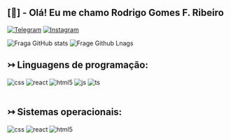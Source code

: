 ## [🎩] - Olá! Eu me chamo Rodrigo Gomes F. Ribeiro

[![Telegram](https://img.shields.io/badge/Telegram-2CA5E0?style=for-the-badge&logo=telegram&logoColor=white)](https://t.me/+5534998912853)
[![Instagram](https://img.shields.io/badge/Instagram-E4405F?style=for-the-badge&logo=instagram&logoColor=white)](https://instagram.com/rd.host)

![Fraga GitHub stats](https://github-readme-stats.vercel.app/api?username=RdBl4ckR34p3r&show_icons=true&theme=dracula&count_private=true) 
![Frage Github Lnags](https://github-readme-stats.vercel.app/api/top-langs/?username=RdBl4ckR34p3r&theme=dracula)

## ↣ Linguagens de programação:

<div style="display: inline_block">

  <img align="center" alt="css" src="https://img.shields.io/badge/CSS-239120?&style=for-the-badge&logo=css3&logoColor=white" />
    <img align="center" alt="react" src="https://img.shields.io/badge/JavaScript-F7DF1E?style=for-the-badge&logo=javascript&logoColor=black" />
  <img align="center" alt="html5" src="https://img.shields.io/badge/Python-14354C?style=for-the-badge&logo=python&logoColor=white" />
  <img align="center" alt="js" src="https://img.shields.io/badge/HTML5-E34F26?style=for-the-badge&logo=html5&logoColor=white" />
  <img align="center" alt="ts" src="https://img.shields.io/badge/MySQL-00000F?style=for-the-badge&logo=mysql&logoColor=white" />
</div><br/>

## ↣ Sistemas operacionais:

<div style="display: inline_block">

  <img align="center" alt="css" src="https://img.shields.io/badge/Windows-0078D6?style=for-the-badge&logo=windows&logoColor=white" />
  <img align="center" alt="react" src="https://img.shields.io/badge/Android-3DDC84?style=for-the-badge&logo=android&logoColor=white" />
  <img align="center" alt="html5" src="https://img.shields.io/badge/Linux-FCC624?style=for-the-badge&logo=linux&logoColor=black" />
</div><br/>
